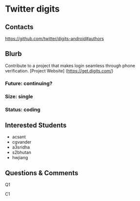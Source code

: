 # Twitter digits

## Contacts

https://github.com/twitter/digits-android#authors

## Blurb

Contribute to a project that makes login seamless through phone verification.
[Project Website] (https://get.digits.com/)

### Future: continuing?
### Size: single
### Status: coding

## Interested Students
* acsant
* cgvander
* a3sridha
* s2bhutan
* hwjiang

## Questions & Comments

Q1 

C1 


